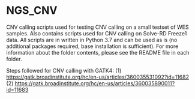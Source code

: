 # NGS_CNV
CNV calling scripts used for testing CNV calling on a small testset of WES samples. Also contains scripts used for CNV calling on Solve-RD Freeze1 data.
All scripts are in written in Python 3.7 and can be used as is (no additional packages required, base installation is sufficient).
For more information about the folder contents, please see the README file in each folder.

Steps followed for CNV calling with GATK4:
(1) https://gatk.broadinstitute.org/hc/en-us/articles/360035531092?id=11682
(2) https://gatk.broadinstitute.org/hc/en-us/articles/360035890011?id=11683
